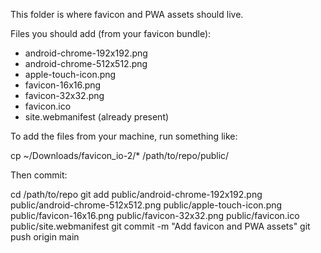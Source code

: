 This folder is where favicon and PWA assets should live.

Files you should add (from your favicon bundle):
- android-chrome-192x192.png
- android-chrome-512x512.png
- apple-touch-icon.png
- favicon-16x16.png
- favicon-32x32.png
- favicon.ico
- site.webmanifest (already present)

To add the files from your machine, run something like:

cp ~/Downloads/favicon_io-2/* /path/to/repo/public/

Then commit:

cd /path/to/repo
git add public/android-chrome-192x192.png public/android-chrome-512x512.png public/apple-touch-icon.png public/favicon-16x16.png public/favicon-32x32.png public/favicon.ico public/site.webmanifest
git commit -m "Add favicon and PWA assets"
git push origin main
